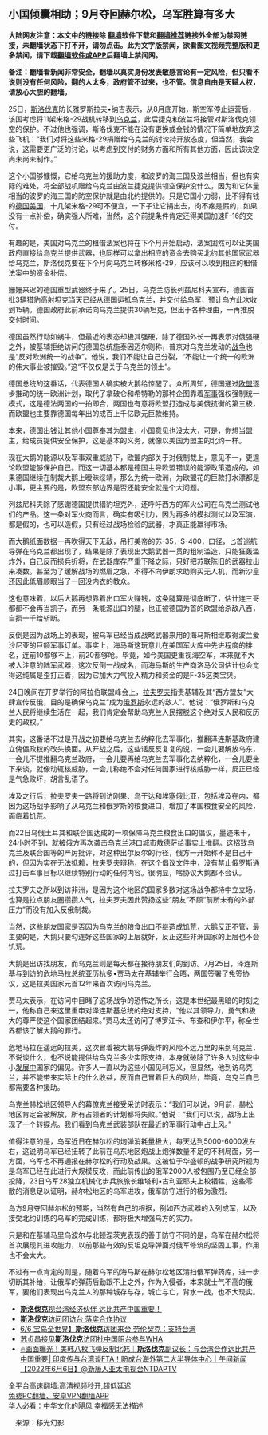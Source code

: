  <!-- 面包屑导航 --> <h2>小国倾囊相助；9月夺回赫尔松，乌军胜算有多大</h2> <p class="notice"><b>大陆网友注意：本文中的链接除 <a href="https://github.com/bannedbook/fanqiang" >翻墙</a>软件下载和<a href="https://github.com/killgcd/justmysocks/blob/master/README.md">翻墙推荐</a>链接外全部为禁网链接，未翻墙状态下打不开，请勿点击。此为文字版禁闻，欲看图文视频完整版和更多禁闻，请下载<a href="https://github.com/bannedbook/fanqiang">翻墙软件或APP</a>后翻墙上禁闻网。</p><p>备注：翻墙看新闻非常安全，翻墙以真实身份发表敏感言论有一定风险，但只看不说则没有任何风险，翻的人太多，政府管不过来，也不管。信息自由是天赋人权，请放心大胆的翻墙。</b></p>  <div class="entry"> <p id="conimg">25日，<a href="https://www.bannedbook.org/bnews/tag/%E6%96%AF%E6%B4%9B%E4%BC%90%E5%85%8B/" class="st_tag internal_tag" rel="tag" title="标签 斯洛伐克 下的日志">斯洛伐克</a>防长雅罗斯拉夫•纳吉表示，从8月底开始，斯空军停止运营后，该国考虑将11架米格-29战机转移到<a href="https://www.bannedbook.org/bnews/tag/%e4%b9%8c%e5%85%8b%e5%85%b0/" class="st_tag internal_tag" rel="tag" title="标签 乌克兰 下的日志">乌克兰</a>，此后捷克和波兰将接管对斯洛伐克领空的保护。不过他也强调，斯洛伐克不能在没有更换或金钱的情况下简单地放弃这些飞机：“我们对将这些米格-29捐赠给乌克兰的讨论持开放态度，但当然，我会说，这需要更广泛的讨论，以考虑到交付的财务方面和所有其他方面，因此该决定尚未尚未制作。”</p> <p>这个小国够慷慨，它给乌克兰的援助力度，和波罗的海三国及波兰相当，但也有实际的难处，将全部战机赠给乌克兰由波兰捷克提供领空保护没什么，因为和它体量相当的波罗的海三国的防空保护就是由北约提供的。只是它国小力弱，比不得有钱的<a href="https://www.bannedbook.org/bnews/tag/%e5%be%b7%e5%9b%bd/" class="st_tag internal_tag" rel="tag" title="标签 德国 下的日志">德国</a><a href="https://www.bannedbook.org/bnews/tag/%e7%be%8e%e5%9b%bd/" class="st_tag internal_tag" rel="tag" title="标签 美国 下的日志">美国</a>，十几架米格-29可不便宜，一下子让它捐出去，肉不疼是假的，如果没有一点补偿，确实强人所难，当然，这个前提条件肯定还得美国加速F-16的交付。</p> <p>有趣的是，美国对乌克兰的租借法案也将在下个月开始启动，法案固然可以让美国政府直接给乌克兰提供武器，也同样可以拿出相应的资金去购买北约其他国家武器给乌克兰，斯洛伐克要在下个月向乌克兰转移米格-29，应该可以收到相应的租借法案中的资金补偿。</p> <p>姗姗来迟的德国重型武器终于来了。25日，乌克兰防长列兹尼科夫宣布，德国首批3辆猎豹高射坦克当天已经从德国运抵乌克兰，并交付给乌军，预计乌方此次收到15辆。德国政府此前承诺向乌克兰提供30辆坦克，但出于各种理由，一再推脱交付时间。</p> <p>德国虽然行动如蜗牛，但最近的表态却极其强硬，除了德国外长一再表示对俄强硬之外，被基辅拒绝访问的德国总统施泰因迈尔则称，普京对乌克兰发动的<a href="https://www.bannedbook.org/bnews/tag/%E6%88%98%E4%BA%89/" class="st_tag internal_tag" rel="tag" title="标签 战争 下的日志">战争</a>也是“反对欧洲统一的战争”。他说，我们不能让自己分裂，“不能让一个统一的欧洲的伟大事业被摧毁。”这“不仅仅是关于乌克兰的领土”。</p> <p>德国总统的这番话，代表德国人确实被大鹅给惊醒了。众所周知，德国通过<a href="https://www.bannedbook.org/bnews/tag/%e6%ac%a7%e7%9b%9f/" class="st_tag internal_tag" rel="tag" title="标签 欧盟 下的日志">欧盟</a>逐步推动的统一欧洲计划，取代了拿破仑和希特勒的那种企图靠着<a href="https://www.bannedbook.org/bnews/tag/%E5%86%9B%E4%BA%8B/" class="st_tag internal_tag" rel="tag" title="标签 军事 下的日志">军事</a>强权强制统一模式，这是德法两国的一拍即合，两国也有意将欧盟打造成与美俄抗衡的第三极，而欧盟也主要靠德国每年出的成百上千亿欧元巨款维持。</p> <p>本来，德国出钱让其他小国尊奉其为盟主，小国意见也没太大，可是，你想当盟主，给成员提供安全保护，这是基本的义务，就像以美国为盟主的北约一样。</p>  <p>现在大鹅的能源以及军事双重威胁下，欧盟内部关于对俄制裁上，意见不一，更遑论欧盟能够保护自己。而这一切基本都是德国主导欧盟错误的能源政策造成的，如果德国继续在制裁大鹅上暧昧绥靖，那么为统一欧洲，为欧盟花的巨款打水漂都是小事，更主要的是，欧盟东部边界是否还能安全就是个大问题。</p> <p>列兹尼科夫除了感谢德国提供猎豹坦克外，还呼吁西方的军火公司在乌克兰测试他们的产品。这一条对军火商而言，确实有吸引力，因为再多的模拟测试以及军演，都是假的，也可以造假，只有经过战场检验的武器，才真正能赢得市场。</p> <p>而大鹅纸面数据一再吹得天下无敌，吊打美帝的苏-35，S-400，口径，匕首巡航导弹在乌克兰都出现了，结果是除了表现出大鹅武器一贯的粗制滥造，只能狂轰滥炸外，自己反而损兵折将，在武器库存严重下降之际，只好把苏联陈旧的武器拉出来凑数。甚至为了缓解战场的燃眉之急，不得不向伊朗求助购买无人机，而新沙皇还因此低眉顺眼当了一回没内衣的教众。</p> <p>这也意味着，以后大鹅再想靠着出口军火赚钱，这条腿算是彻底断了，估计连三哥都都不会再当凯子，而另一条能源出口的腿，也正被德国为首的欧盟给杀敌八百，自损一千给斩断。</p> <p>反倒是因为战场上的表现，被乌军已经当成战略武器来用的海马斯相继取得波兰爱沙尼亚的巨额军事订单。事实上，海马斯这玩意儿在美国军火库中先进程度的排名，连前10都够不上，前20都够呛。毕竟，如今美国更重视海空军，本来就不大被人注意的陆军武器，这次反倒一战成名，而海马斯的生产商洛马公司估计也会觉得这纯属是歪打正着，因为它加大力气投入精力和资金的是F-35这类宝贝。</p> <p>24日晚间在开罗举行的阿拉伯联盟峰会上，<a href="https://www.bannedbook.org/bnews/tag/%E6%8B%89%E5%A4%AB%E7%BD%97%E5%A4%AB/" class="st_tag internal_tag" rel="tag" title="标签 拉夫罗夫 下的日志">拉夫罗夫</a>指责基辅及其“西方盟友”大肆宣传反俄，目的是确保乌克兰“成为<a href="https://www.bannedbook.org/bnews/tag/%e4%bf%84%e7%bd%97%e6%96%af/" class="st_tag internal_tag" rel="tag" title="标签 俄罗斯 下的日志">俄罗斯</a>永远的敌人”。他说：“俄罗斯和乌克兰人民将继续生活在一起，我们肯定会帮助乌克兰人民摆脱这个绝对反人民和反历史的政权。”</p> <p>其实，这番话不过是开战之初要给乌克兰去纳粹化去军事化，推翻泽连斯基政府建立傀儡政权的改头换面。从开战之后，这些话反反复复的说，一会儿要解放乌东，一会儿不提推翻乌克兰政府，一会儿要再给乌克兰去军事化去纳粹化，一会儿要坐下来谈，就像动辄核威胁，一会儿称绝不会对任何国家进行核威胁一样，反正已经是气急败坏，胡言乱语了。</p>  <p>埃及之行后，拉夫罗夫一路将到访刚果、乌干达和埃塞俄比亚，包括埃及在内，都因为这场战争影响了从乌克兰和俄罗斯的粮食进口，增加了本国粮食安全的风险，面临着饥荒。</p> <p>而22日乌俄土耳其和联合国达成的一项保障乌克兰粮食出口的倡议，墨迹未干，24小时不到，就被俄方再次袭击乌克兰港口城市敖德萨给事实上推翻。这招致乌克兰及联合国等的严厉批评，对这种出尔反尔的行径，俄方一开始称不是自己干的，但因为实在无法抵赖，拉夫罗夫辩称，在这个倡议文件中，没有禁止俄罗斯通过打击军事目标以继续特别行动的任何内容。很明显，啥协议大鹅都不会认。</p> <p>拉夫罗夫之所以到访非洲，是因为这个地区的国家多数对这场战争都持中立立场，也算是拉点朋友圈攒攒人气，拉夫罗夫因此赞扬这些“朋友”不顾“前所未有的外部压力”而没有加入反俄制裁。</p> <p>当然，这些朋友国家是否因为乌克兰的粮食出口不继造成饥荒，大鹅反正不管，最主要的是，大鹅只要勾连好这些国家的上层就好，反正这些非洲国家的上层也不会饥荒。</p> <p>大鹅是出访找朋友，而乌克兰则是每天都在接待朋友们的到访。7月25日，泽连斯基与到访的危地马拉总统亚历杭多•贾马太在基辅举行会晤，两国签署了免签协议，这是拉美国家元首12年来首次访问乌克兰。</p> <p>贾马太表示，在访问中目睹了这场战争的恐怖之所长，这是本世纪最黑暗的时刻之一，他称自己来这里重申对泽连斯基总统的绝对支持，“他以其领导力，勇气和极大的尊严使这个国家团结起来。”贾马太还访问了博罗江卡、布查和伊尔平，称全世界都该了解大鹅的罪行。</p> <p>危地马拉在遥远的拉美，这次冒着被大鹅导弹轰炸的风险不远万里的来到乌克兰，不说谈什么，也不说能提供给乌克兰多少实际支持，本身就破除了许多人对这些中小<span class='wp_keywordlink'><a href="https://www.bannedbook.org/forum11/topic335.html" title="禁片：发展中出现的问题，只能靠发展解决？" target="_blank">发展中</a></span>国家的偏见。许多人一直以为这些小国见利忘义，但显然，他到访乌克兰，并不能带来实际上的什么收益，反而自己冒着巨大的风险，毕竟，乌克兰自己都需要各种援助。</p>  <p>乌克兰赫松地区领导人的幕僚克兰接受采访时表示：“我们可以说，9月前，赫松地区肯定会被解放，所有占领者的计划都将失败。”他说：“我们可以说，战场上出现了一个转捩点。我们看到乌克兰武装部队在最近的军事行动中占上风。”</p> <p>值得注意的是，乌军近日在赫尔松的炮弹消耗量极大，每天达到5000-6000发左右，这说明乌军已经扭转了此前在乌东地区炮战上炮弹数量不足的不利局面，另一方面，乌军也不再通报在赫尔松的行动及战果。这被位于华盛顿的战争研究所视为是乌军已经在此进行大规模反攻，而此前传出的俄军2000人被包围乃至已经全部投降，23日乌军28独立机械化步兵旅旅长维塔利•古利亚耶夫上校牺牲，这些零散的消息足以证明，赫尔松地区的乌军进攻，俄军防守进行的极为激烈。</p> <p>乌方9月夺回赫尔松的预期，当然有自己的根据，例如西方武器的入列成军，以及接受北约训练的乌军的完成训练，都将极大增强乌方的实力。</p> <p>只是和在基辅马里乌波尔与北顿涅茨克表现的善于防守不同的是，乌军在赫尔松将首次展现其进攻能力，以前那些有效的反坦克导弹面对俄军修筑的坚固工事，作用也不会太大。</p> <p>不过有一点肯定的则是，随着乌军的海马斯在赫尔松地区清扫俄军弹药库，进一步切断其补给，让俄军的弹药后勤跟不上之外，作为入侵者，本来就士气不高的俄军，要他们表现出乌克兰人的那种城存与存，城亡与亡，背水一战，也不大现实。</p> <div id="taboola-mid-1"></div>  <ul class='op-related-articles' title='相关阅读'> <li><a href='https://www.bannedbook.org/bnews/taiwannews/20220607/1742658.html' target='_blank'><b>斯洛伐克</b>视台湾经济伙伴 远比共产中国重要！</a></li> <li><a href='https://www.bannedbook.org/bnews/bannedvideo/20220606/1742461.html' target='_blank'><b>斯洛伐克</b>访问团访台 落实合作协议</a></li> <li><a href='https://www.bannedbook.org/bnews/taiwannews/20220606/1742395.html' target='_blank'>6/6 宝岛全世界】<b>斯洛伐克</b>访团来台 劳伦契克：支持台湾</a></li> <li><a href='https://www.bannedbook.org/bnews/headline/20220606/1742379.html' target='_blank'>苏贞昌接见<b>斯洛伐克</b>访团批中国阻台参与WHA</a></li> <li><a href='https://www.bannedbook.org/bnews/taiwannews/20220606/1742311.html' target='_blank'>🔥画面曝光！美韩八枚飞弹反制北韩｜<b>斯洛伐克</b>副议长：与台湾合作远比共产中国重要│印度传与台湾谈FTA！盼成台海外第二大半导体中心｜午间新闻【2022年6月6日】@新唐人亚太电视台NTDAPTV</a></li> </ul> <p class="texttj"> <a href="https://github.com/bannedbook/fanqiang/wiki/V2ray%E6%9C%BA%E5%9C%BA" target="_blank">全平台高速翻墙:高清视频秒开,超低延迟</a><br/> <a href="https://github.com/bannedbook/fanqiang/wiki/%E7%A6%81%E9%97%BB%E7%BD%91%E5%AE%89%E5%8D%93%E7%BF%BB%E5%A2%99%E6%96%B0%E9%97%BBAPP" target="_blank">免费PC翻墙、安卓VPN翻墙APP</a><br/> <a href="https://www.bannedbook.org/bnews/comments/20220220/1694796.html" target="_blank">华人必看：中华文化的飓风 幸福感无法描述</a> </p><p class="src-info">　来源：移光幻影 </p> <a name='sharetosocial'></a>  <div style="margin-bottom:5px;padding-bottom:5px;clear:both"> <div id="archive-pix-1" class="banner-ads"> <!-- AuctionX Display platform tag START --> <div id="27602x728x90x621x_ADSLOT1" clicktrack="%%CLICK_URL_ESC%%"></div>  <!-- AuctionX Display platform tag END --> </div> <div id="archive-pix-2" class="banner-ads"> <!-- AuctionX Display platform tag START --> <div id="27556x300x250x621x_ADSLOT1" clicktrack="%%CLICK_URL_ESC%%" style="margin:0 auto;text-align:center"></div>  <!-- AuctionX Display platform tag END --> </div> </div>  <div id="archive-pix-1" class="banner-ads"> <!-- AuctionX Display platform tag START --> <div id="27603x728x90x621x_ADSLOT1" clicktrack="%%CLICK_URL_ESC%%"></div>  <!-- AuctionX Display platform tag END --> </div> </div><!--END ENTRY--> 